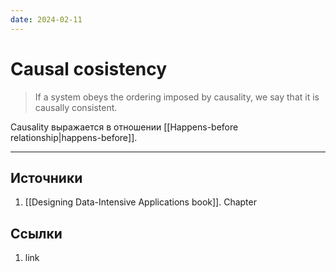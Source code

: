 ```yaml
---
date: 2024-02-11
---
```

# Causal cosistency

> If a system obeys the ordering imposed by causality, we say that it is causally consistent.

Causality выражается в отношении [[Happens-before relationship|happens-before]].

---

## Источники

1. [[Designing Data-Intensive Applications book]]. Chapter 

## Ссылки

1. link
